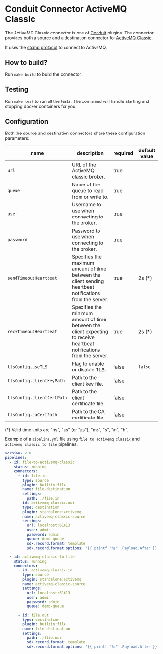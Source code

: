 # Conduit Connector ActiveMQ Classic

The ActiveMQ Classic connector is one of [Conduit](https://conduit.io) plugins. The connector provides both a source and a destination connector for [ActiveMQ Classic](https://activemq.apache.org/components/classic/).

It uses the [stomp protocol](https://stomp.github.io/) to connect to ActiveMQ.

## How to build?
Run `make build` to build the connector.

## Testing
Run `make test` to run all the tests. The command will handle starting and stopping docker containers for you.


## Configuration

Both the source and destination connectors share these configuration parameters:

| name | description | required | default value |
| ---- | ----------- | -------- | ------------- |
| `url` | URL of the ActiveMQ classic broker. | true |  |
| `queue` | Name of the queue to read from or write to. | true |  |
| `user` | Username to use when connecting to the broker. | true |  |
| `password` | Password to use when connecting to the broker. | true |  |
| `sendTimeoutHeartbeat` | Specifies the maximum amount of time between the client sending heartbeat notifications from the server. | true | 2s (*) |
| `recvTimeoutHeartbeat` | Specifies the minimum amount of time between the client expecting to receive heartbeat notifications from the server. | true | 2s (*) |
| `tlsConfig.useTLS` | Flag to enable or disable TLS. | false | `false` |
| `tlsConfig.clientKeyPath` | Path to the client key file. | false |  |
| `tlsConfig.clientCertPath` | Path to the client certificate file. | false |  |
| `tlsConfig.caCertPath` | Path to the CA certificate file. | false |  |

(*) Valid time units are "ns", "us" (or "µs"), "ms", "s", "m", "h".


Example of a `pipeline.yml` file using `file to activemq classic` and `activemq classic to file` pipelines: 

```yaml
version: 2.0
pipelines:
  - id: file-to-activemq-classic
    status: running
    connectors:
      - id: file.in
        type: source
        plugin: builtin:file
        name: file-destination
        settings:
          path: ./file.in
      - id: activemq-classic.out
        type: destination
        plugin: standalone:activemq
        name: activemq-classic-source
        settings:
          url: localhost:61613
          user: admin
          password: admin
          queue: demo-queue
          sdk.record.format: template
          sdk.record.format.options: '{{ printf "%s" .Payload.After }}'

  - id: activemq-classic-to-file
    status: running
    connectors:
      - id: activemq-classic.in
        type: source
        plugin: standalone:activemq
        name: activemq-classic-source
        settings:
          url: localhost:61613
          user: admin
          password: admin
          queue: demo-queue

      - id: file.out
        type: destination
        plugin: builtin:file
        name: file-destination
        settings:
          path: ./file.out
          sdk.record.format: template
          sdk.record.format.options: '{{ printf "%s" .Payload.After }}'
```
